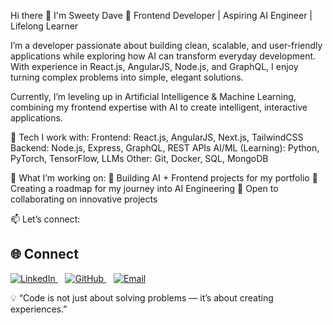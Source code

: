 Hi there 👋 I'm Sweety Dave
🚀 Frontend Developer | Aspiring AI Engineer | Lifelong Learner

I’m a developer passionate about building clean, scalable, and user-friendly applications while exploring how AI can transform everyday development. With experience in React.js, AngularJS, Node.js, and GraphQL, I enjoy turning complex problems into simple, elegant solutions.

Currently, I’m leveling up in Artificial Intelligence & Machine Learning, combining my frontend expertise with AI to create intelligent, interactive applications.

🔧 Tech I work with:
Frontend: React.js, AngularJS, Next.js, TailwindCSS
Backend: Node.js, Express, GraphQL, REST APIs
AI/ML (Learning): Python, PyTorch, TensorFlow, LLMs
Other: Git, Docker, SQL, MongoDB

🌱 What I’m working on:
📂 Building AI + Frontend projects for my portfolio
📖 Creating a roadmap for my journey into AI Engineering
🤝 Open to collaborating on innovative projects

📫 Let’s connect:
## 🌐 Connect

<p>
  <a href="https://www.linkedin.com/in/linkedin.com/in/sweety-dave-12a370166/">
    <img alt="LinkedIn" src="https://img.icons8.com/color/24/linkedin.png"/>
  </a>
  &nbsp;&nbsp;
  <a href="https://github.com/sweety-jack-of-all">
    <img alt="GitHub" src="https://img.icons8.com/ios-glyphs/24/github.png"/>
  </a>
  &nbsp;&nbsp;
  <a href="mailto:davesweety4@gmail.com">
    <img alt="Email" src="https://img.icons8.com/color/24/gmail--v1.png"/>
  </a>
</p>


💡 “Code is not just about solving problems — it’s about creating experiences.”
